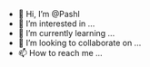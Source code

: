 - 👋 Hi, I’m @Pashl
- 👀 I’m interested in ...
- 🌱 I’m currently learning ...
- 💞️ I’m looking to collaborate on ...
- 📫 How to reach me ...

<!---
Pashl/Pashl is a ✨ special ✨ repository because its `README.md` (this file) appears on your GitHub profile.
You can click the Preview link to take a look at your changes.
--->
